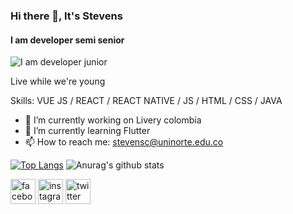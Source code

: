 ### Hi there 👋, It's  Stevens
#### I am developer semi senior
![I am developer junior](https://res.cloudinary.com/dos13qenv/image/upload/v1599327586/Livery/Livery_Final-02_huwr5b_wx368q.png)

Live while we're young

Skills: VUE JS / REACT / REACT  NATIVE / JS / HTML / CSS / JAVA

- 🔭 I’m currently working on Livery colombia 
- 🌱 I’m currently learning Flutter 
- 📫 How to reach me: stevensc@uninorte.edu.co 
 
 [![Top Langs](https://github-readme-stats.vercel.app/api/top-langs/?username=stevensc07&langs_count=8)](https://github.com/anuraghazra/github-readme-stats)
![Anurag's github stats](https://github-readme-stats.vercel.app/api?username=stevensc07&theme=chartreuse-dark&show_icons=true)

[<img src='https://cdn.jsdelivr.net/npm/simple-icons@3.0.1/icons/facebook.svg' alt='facebook' height='40'>](https://www.facebook.com/STIVENJCR)  [<img src='https://cdn.jsdelivr.net/npm/simple-icons@3.0.1/icons/instagram.svg' alt='instagram' height='40'>](https://www.instagram.com/stiven_correa/)  [<img src='https://cdn.jsdelivr.net/npm/simple-icons@3.0.1/icons/twitter.svg' alt='twitter' height='40'>](https://twitter.com/Correa0716)  


